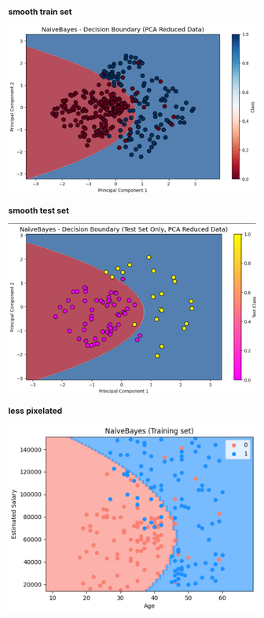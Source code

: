 ### smooth train set

![](../../images/image_2025-01-25_215509816.png)

### smooth test set

![](../../images/image_2025-01-25_215546666.png)

### less pixelated

![](../../images/image_2025-01-25_215631895.png)
